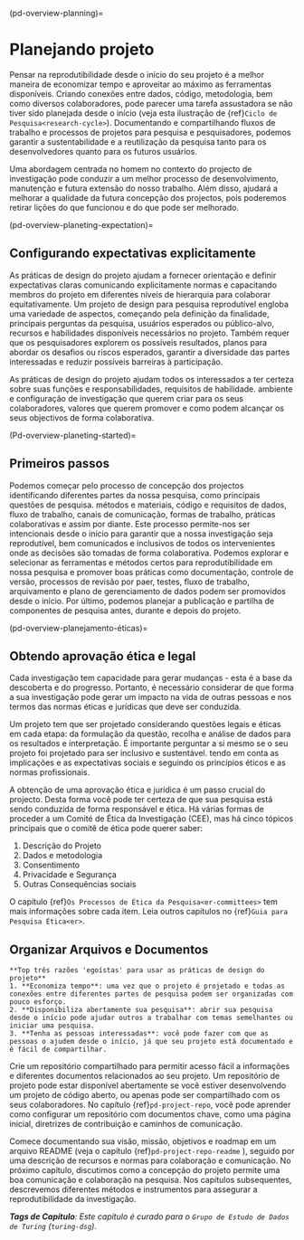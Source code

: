(pd-overview-planning)=
# Planejando projeto

Pensar na reprodutibilidade desde o início do seu projeto é a melhor maneira de economizar tempo e aproveitar ao máximo as ferramentas disponíveis. Criando conexões entre dados, código, metodologia, bem como diversos colaboradores, pode parecer uma tarefa assustadora se não tiver sido planejada desde o início (veja esta ilustração de {ref}`Ciclo de Pesquisa<research-cycle>`). Documentando e compartilhando fluxos de trabalho e processos de projetos para pesquisa e pesquisadores, podemos garantir a sustentabilidade e a reutilização da pesquisa tanto para os desenvolvedores quanto para os futuros usuários.

Uma abordagem centrada no homem no contexto do projecto de investigação pode conduzir a um melhor processo de desenvolvimento, manutenção e futura extensão do nosso trabalho. Além disso, ajudará a melhorar a qualidade da futura concepção dos projectos, pois poderemos retirar lições do que funcionou e do que pode ser melhorado.

(pd-overview-planeting-expectation)=
## Configurando expectativas explicitamente

As práticas de design do projeto ajudam a fornecer orientação e definir expectativas claras comunicando explicitamente normas e capacitando membros do projeto em diferentes níveis de hierarquia para colaborar equitativamente. Um projeto de design para pesquisa reprodutível engloba uma variedade de aspectos, começando pela definição da finalidade, principais perguntas da pesquisa, usuários esperados ou público-alvo, recursos e habilidades disponíveis necessários no projeto. Também requer que os pesquisadores explorem os possíveis resultados, planos para abordar os desafios ou riscos esperados, garantir a diversidade das partes interessadas e reduzir possíveis barreiras à participação.

As práticas de design do projeto ajudam todos os interessados a ter certeza sobre suas funções e responsabilidades, requisitos de habilidade. ambiente e configuração de investigação que querem criar para os seus colaboradores, valores que querem promover e como podem alcançar os seus objectivos de forma colaborativa.

(Pd-overview-planeting-started)=
## Primeiros passos

Podemos começar pelo processo de concepção dos projectos identificando diferentes partes da nossa pesquisa, como principais questões de pesquisa. métodos e materiais, código e requisitos de dados, fluxo de trabalho, canais de comunicação, formas de trabalho, práticas colaborativas e assim por diante. Este processo permite-nos ser intencionais desde o início para garantir que a nossa investigação seja reprodutível, bem comunicados e inclusivos de todos os intervenientes onde as decisões são tomadas de forma colaborativa. Podemos explorar e selecionar as ferramentas e métodos certos para reprodutibilidade em nossa pesquisa e promover boas práticas como documentação, controle de versão, processos de revisão por paer, testes, fluxo de trabalho, arquivamento e plano de gerenciamento de dados podem ser promovidos desde o início. Por último, podemos planejar a publicação e partilha de componentes de pesquisa antes, durante e depois do projeto.

(pd-overview-planejamento-éticas)=
## Obtendo aprovação ética e legal

Cada investigação tem capacidade para gerar mudanças - esta é a base da descoberta e do progresso. Portanto, é necessário considerar de que forma a sua investigação pode gerar um impacto na vida de outras pessoas e nos termos das normas éticas e jurídicas que deve ser conduzida.

Um projeto tem que ser projetado considerando questões legais e éticas em cada etapa: da formulação da questão, recolha e análise de dados para os resultados e interpretação. É importante perguntar a si mesmo se o seu projeto foi projetado para ser inclusivo e sustentável. tendo em conta as implicações e as expectativas sociais e seguindo os princípios éticos e as normas profissionais.

A obtenção de uma aprovação ética e jurídica é um passo crucial do projecto. Desta forma você pode ter certeza de que sua pesquisa está sendo conduzida de forma responsável e ética. Há várias formas de proceder a um Comité de Ética da Investigação (CEE), mas há cinco tópicos principais que o comitê de ética pode querer saber:

1. Descrição do Projeto
2. Dados e metodologia
3. Consentimento
4. Privacidade e Segurança
5. Outras Consequências sociais

O capítulo {ref}`Os Processos de Ética da Pesquisa<er-committees>` tem mais informações sobre cada item. Leia outros capítulos no {ref}`Guia para Pesquisa Ética<er>`.

## Organizar Arquivos e Documentos

```{note}
**Top três razões 'egoístas' para usar as práticas de design do projeto**
1. **Economiza tempo**: uma vez que o projeto é projetado e todas as conexões entre diferentes partes de pesquisa podem ser organizadas com pouco esforço.
2. **Disponibiliza abertamente sua pesquisa**: abrir sua pesquisa desde o início pode ajudar outros a trabalhar com temas semelhantes ou iniciar uma pesquisa.
3. **Tenha as pessoas interessadas**: você pode fazer com que as pessoas o ajudem desde o início, já que seu projeto está documentado e é fácil de compartilhar.
```

Crie um repositório compartilhado para permitir acesso fácil a informações e diferentes documentos relacionados ao seu projeto. Um repositório de projeto pode estar disponível abertamente se você estiver desenvolvendo um projeto de código aberto, ou apenas pode ser compartilhado com os seus colaboradores. No capítulo {ref}`pd-project-repo`, você pode aprender como configurar um repositório com documentos chave, como uma página inicial, diretrizes de contribuição e caminhos de comunicação.

Comece documentando sua visão, missão, objetivos e roadmap em um arquivo README (veja o capítulo {ref}`pd-project-repo-readme` ), seguido por uma descrição de recursos e normas para colaboração e comunicação. No próximo capítulo, discutimos como a concepção do projeto permite uma boa comunicação e colaboração na pesquisa. Nos capítulos subsequentes, descrevemos diferentes métodos e instrumentos para assegurar a reprodutibilidade da investigação.

***Tags de Capítulo**: Este capítulo é curado para o `Grupo de Estudo de Dados de Turing` (`turing-dsg`).*
